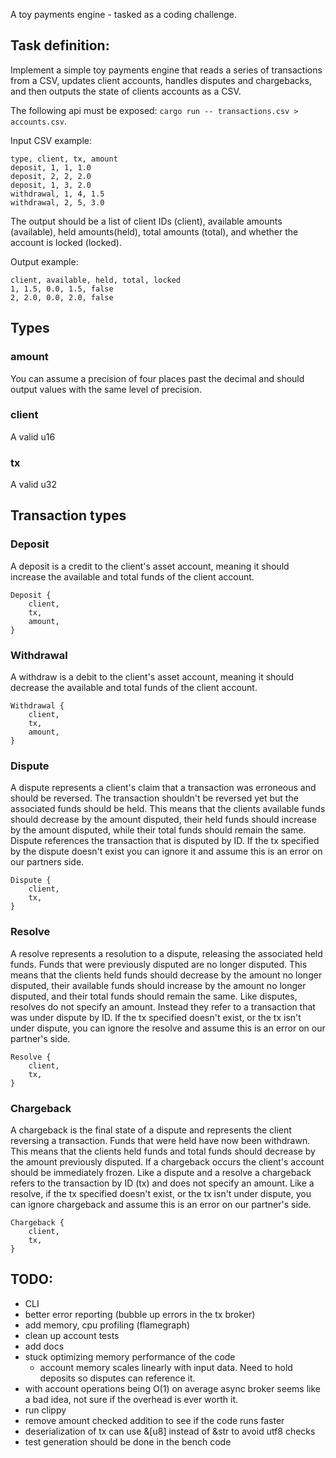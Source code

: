 A toy payments engine - tasked as a coding challenge.

## Task definition:

Implement a simple toy payments engine that reads a series of transactions
from a CSV, updates client accounts, handles disputes and chargebacks, and then outputs the
state of clients accounts as a CSV.

The following api must be exposed: `cargo run -- transactions.csv > accounts.csv`.

Input CSV example:

```
type, client, tx, amount
deposit, 1, 1, 1.0
deposit, 2, 2, 2.0
deposit, 1, 3, 2.0
withdrawal, 1, 4, 1.5
withdrawal, 2, 5, 3.0
```

The output should be a list of client IDs (client), available amounts (available), held amounts(held), total amounts (total), and whether the account is locked (locked).

Output example:

```
client, available, held, total, locked
1, 1.5, 0.0, 1.5, false
2, 2.0, 0.0, 2.0, false
```

## Types

### amount

You can assume a precision of four places past the decimal and should output values with the
same level of precision.

### client

A valid u16

### tx

A valid u32

## Transaction types

### Deposit

A deposit is a credit to the client's asset account, meaning it should increase the available and total funds of the client account.

```
Deposit {
    client,
    tx,
    amount,
}
```

### Withdrawal

A withdraw is a debit to the client's asset account, meaning it should decrease the available and total funds of the client account.

```
Withdrawal {
    client,
    tx,
    amount,
}
```

### Dispute

A dispute represents a client's claim that a transaction was erroneous and should be reversed.
The transaction shouldn't be reversed yet but the associated funds should be held. This means
that the clients available funds should decrease by the amount disputed, their held funds should increase by the amount disputed, while their total funds should remain the same.
Dispute references the transaction that is disputed by ID. If the tx specified by the dispute doesn't exist you can ignore it and assume this is an error on our partners side.

```
Dispute {
    client,
    tx,
}
```

### Resolve

A resolve represents a resolution to a dispute, releasing the associated held funds. Funds that were previously disputed are no longer disputed. This means that the clients held funds should decrease by the amount no longer disputed, their available funds should increase by the
amount no longer disputed, and their total funds should remain the same. Like disputes, resolves do not specify an amount. Instead they refer to a transaction that was
under dispute by ID. If the tx specified doesn't exist, or the tx isn't under dispute, you can ignore the resolve and assume this is an error on our partner's side.

```
Resolve {
    client,
    tx,
}
```

### Chargeback

A chargeback is the final state of a dispute and represents the client reversing a transaction. Funds that were held have now been withdrawn. This means that the clients held funds and total funds should decrease by the amount previously disputed. If a chargeback occurs the client's account should be immediately frozen.  Like a dispute and a resolve a chargeback refers to the transaction by ID (tx) and does not
specify an amount. Like a resolve, if the tx specified doesn't exist, or the tx isn't under dispute, you can ignore chargeback and assume this is an error on our partner's side.

```
Chargeback {
    client,
    tx,
}
```

## TODO:

- CLI
- better error reporting (bubble up errors in the tx broker)
- add memory, cpu profiling (flamegraph)
- clean up account tests
- add docs
- stuck optimizing memory performance of the code
    - account memory scales linearly with input data. Need to hold deposits
    so disputes can reference it.
- with account operations being O(1) on average async broker seems like a bad idea,
    not sure if the overhead is ever worth it.
- run clippy
- remove amount checked addition to see if the code runs faster
- deserialization of tx can use &[u8] instead of &str to avoid utf8 checks
- test generation should be done in the bench code